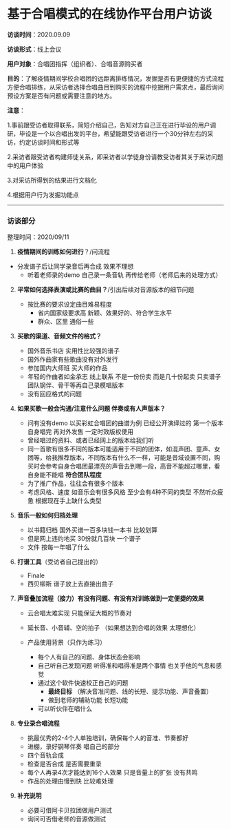 # **基于合唱模式的在线协作平台用户访谈**

**访谈时间**：2020.09.09     

**访谈形式**：线上会议

**用户对象**：合唱团指挥（组织者）、合唱音源购买者

**目的**：了解疫情期间学校合唱团的远距离排练情况，发掘是否有更便捷的方式流程方便合唱排练，从采访者选择合唱曲目到购买的流程中挖掘用户需求点，最后询问预设方案是否有问题或需要注意的地方。

**注意**：

1.事前跟受访者取得联系，简短介绍自己，告知对方自己正在进行毕设的用户调研，毕设是一个以合唱出发的平台，希望能跟受访者进行一个30分钟左右的采访，约定访谈时间和形式等

2.采访者跟受访者构建师徒关系，即采访者以学徒身份请教受访者其关于采访问题中的用户体验

3.对采访所得到的结果进行文档化 

4.根据用户行为发掘功能点

------

### 访谈部分 

整理时间：2020/09/11

1. **疫情期间的训练如何进行**？/问流程
- 分发谱子后让同学录音后再合成 效果不理想
   - 听着老师录的demo 自己录一条音轨 再传给老师（老师后来的处理方式）
2. **平常如何选择表演或比赛的曲目？**/引出后续对音源版本的细节问题
   - 按比赛的要求设定曲目难易程度
     - 省内国家级要求高 新颖、效果好的、符合学生水平
     - 群众、区里 通俗一些
3. **买歌的渠道、音频文件的格式？**

   - 国外音乐书店 实用性比较强的谱子 
   - 国外作曲家有些歌曲没有对外发行
   - 参加国内大师班 买大师的作品
   - 年轻的作曲者如金承志 线上联系 不是一份份卖 而是几十份起卖 只卖谱子 团队钢伴、骨干等再自己录模唱版本
   - 没有回应格式的问题
4. **如果买歌一般会沟通/注意什么问题  伴奏或有人声版本？**
   - 问有没有demo 以买彩虹合唱团的曲谱为例 已经公开演绎过的 第一个版本自身唱完 再对外发售 一定时效版权使用
   - 曾经唱过的资料、或者已经网上的版本给我们听
   - 同一首歌有很多不同的版本可能适用于不同的团体，如混声团、童声、女团等，给我推荐版本，不同版本有什么不一样，可能是音域设置不同，购买时会参考自身合唱团最漂亮的声音去到哪一段，高音不能超过哪里，看自身能不能唱 **符合团队程度**
   - 为了推广作品，往往会有很多个版本
   - 考虑风格、速度 如音乐会有很多风格 至少会有4种不同的类型 不然听众疲惫 根据现在手上缺什么类型
5. **音乐一般如何归档处理**

   - 以书籍归档 国外买谱一百多块钱一本书 比较划算
   - 但是网上违约地买 30份就几百块 一个谱子
   - 文件 按每一年唱了什么 
6. **打谱工具**（受访者自己提出的）
   - Finale
   - 西贝柳斯 谱子放上去直接出曲子
7. **声音叠加流程（接力）有没有问题、有没有对训练做到一定便捷的效果**

   - 云合唱太难实现 只能保证大概的节奏对
   - 延长音、小音辅、空的拍子 （如果想达到合唱的效果 太理想化）

   - 产品使用背景（只作为练习）
     - 每个人有自己的问题、身体状态会影响
     - 自己听自己发现问题 听得准和唱得准是两个事情 也关乎他的气息和感觉
     - 通过这个软件快速校正自己的问题 
       - **最终目标** （解决音准问题、线的长短、提示功能、声音叠置）
       - 做到老师的辅助功能 长短功能
     - 可以听伙伴在唱什么
8. **专业录合唱流程**

   - 挑最优秀的2-4个人单独培训，确保每个人的音准、节奏都好
   - 进棚，录好钢琴伴奏 唱自己的部分
   - 四个音轨合成
   - 检查是否合成 是否需要重录
   - 每个人再录4次才能达到16个人效果  只是音量上的扩张 没有共鸣
   - 作品的处理由慢到快 比较难处理
9. **补充说明**
   - 必要可借阿卡贝拉团做用户测试
   - 询问可否借老师的音源做测试

